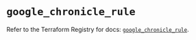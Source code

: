 # `google_chronicle_rule`

Refer to the Terraform Registry for docs: [`google_chronicle_rule`](https://registry.terraform.io/providers/hashicorp/google/6.29.0/docs/resources/chronicle_rule).
